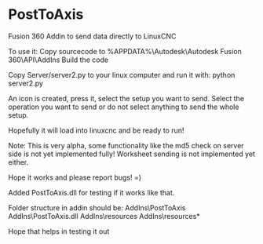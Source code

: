 # PostToAxis
Fusion 360 Addin to send data directly to LinuxCNC


To use it:
Copy sourcecode to %APPDATA%\Autodesk\Autodesk Fusion 360\API\AddIns
Build the code

Copy Server/server2.py to your linux computer and run it with:
python server2.py

An icon is created, press it, select the setup you want to send.
Select the operation you want to send or do not select anything to send the whole setup.

Hopefully it will load into linuxcnc and be ready to run!


Note:
This is very alpha, some functionality like the md5 check on server side is not yet implemented fully!
Worksheet sending is not implemented yet either.

Hope it works and please report bugs! =)


Added PostToAxis.dll for testing if it works like that.

Folder structure in addin should be:
AddIns\PostToAxis
AddIns\PostToAxis.dll
AddIns\resources
AddIns\resources\*

Hope that helps in testing it out